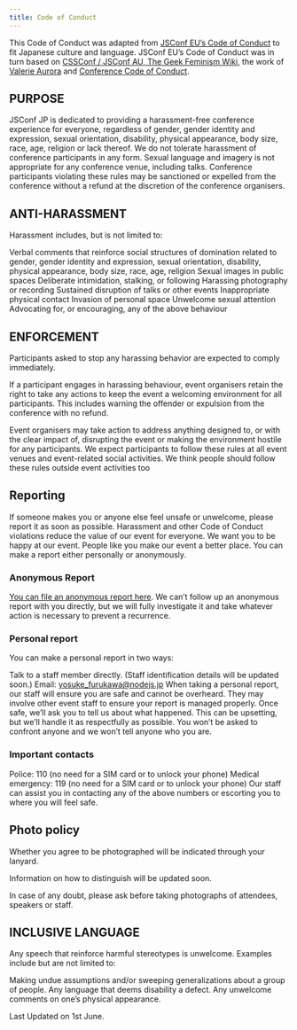 ```yaml
---
title: Code of Conduct
---
```


This Code of Conduct was adapted from [JSConf EU’s Code of Conduct](https://2019.jsconf.eu/code-of-conduct/) to fit Japanese culture and language. JSConf EU’s Code of Conduct was in turn based on [CSSConf / JSConf AU, The Geek Feminism Wiki](http://jsconfau.com/), the work of [Valerie Aurora](https://frameshiftconsulting.com/code-of-conduct-training/) and [Conference Code of Conduct](https://confcodeofconduct.com).

## PURPOSE

JSConf JP is dedicated to providing a harassment-free conference experience for everyone, regardless of gender, gender identity and expression, sexual orientation, disability, physical appearance, body size, race, age, religion or lack thereof. We do not tolerate harassment of conference participants in any form. Sexual language and imagery is not appropriate for any conference venue, including talks. Conference participants violating these rules may be sanctioned or expelled from the conference without a refund at the discretion of the conference organisers.

## ANTI-HARASSMENT

Harassment includes, but is not limited to:

Verbal comments that reinforce social structures of domination related to gender, gender identity and expression, sexual orientation, disability, physical appearance, body size, race, age, religion
Sexual images in public spaces
Deliberate intimidation, stalking, or following
Harassing photography or recording
Sustained disruption of talks or other events
Inappropriate physical contact
Invasion of personal space
Unwelcome sexual attention
Advocating for, or encouraging, any of the above behaviour

## ENFORCEMENT

Participants asked to stop any harassing behavior are expected to comply immediately.

If a participant engages in harassing behaviour, event organisers retain the right to take any actions to keep the event a welcoming environment for all participants. This includes warning the offender or expulsion from the conference with no refund.

Event organisers may take action to address anything designed to, or with the clear impact of, disrupting the event or making the environment hostile for any participants. We expect participants to follow these rules at all event venues and event-related social activities. We think people should follow these rules outside event activities too

## Reporting

If someone makes you or anyone else feel unsafe or unwelcome, please report it as soon as possible. Harassment and other Code of Conduct violations reduce the value of our event for everyone. We want you to be happy at our event. People like you make our event a better place. You can make a report either personally or anonymously.

### Anonymous Report

[You can file an anonymous report here](https://docs.google.com/forms/d/e/1FAIpQLScVFhe-TDgsEowLTZgRlKBfSpWJ0FH8d2XxKfwVBe2uuFMdFQ/viewform). We can’t follow up an anonymous report with you directly, but we will fully investigate it and take whatever action is necessary to prevent a recurrence.

### Personal report

You can make a personal report in two ways:

Talk to a staff member directly. (Staff identification details will be updated soon.)
Email: yosuke_furukawa@nodejs.jp
When taking a personal report, our staff will ensure you are safe and cannot be overheard. They may involve other event staff to ensure your report is managed properly. Once safe, we’ll ask you to tell us about what happened. This can be upsetting, but we’ll handle it as respectfully as possible. You won’t be asked to confront anyone and we won’t tell anyone who you are.

### Important contacts

Police: 110 (no need for a SIM card or to unlock your phone)
Medical emergency: 119 (no need for a SIM card or to unlock your phone)
Our staff can assist you in contacting any of the above numbers or escorting you to where you will feel safe.

## Photo policy

Whether you agree to be photographed will be indicated through your lanyard.

Information on how to distinguish will be updated soon.

In case of any doubt, please ask before taking photographs of attendees, speakers or staff.

## INCLUSIVE LANGUAGE

Any speech that reinforce harmful stereotypes is unwelcome. Examples include but are not limited to:

Making undue assumptions and/or sweeping generalizations about a group of people.
Any language that deems disability a defect.
Any unwelcome comments on one’s physical appearance.

Last Updated on 1st June.
